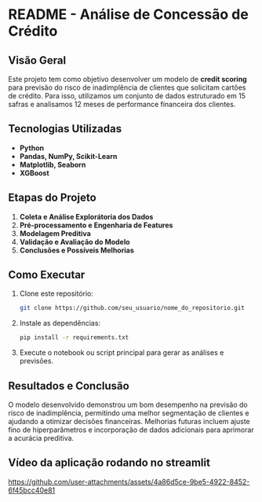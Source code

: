 

# README - Análise de Concessão de Crédito

## Visão Geral
Este projeto tem como objetivo desenvolver um modelo de **credit scoring** para previsão do risco de inadimplência de clientes que solicitam cartões de crédito. Para isso, utilizamos um conjunto de dados estruturado em 15 safras e analisamos 12 meses de performance financeira dos clientes.

## Tecnologias Utilizadas
- **Python**
- **Pandas, NumPy, Scikit-Learn**
- **Matplotlib, Seaborn**
- **XGBoost**

## Etapas do Projeto
1. **Coleta e Análise Explorátoria dos Dados**
2. **Pré-processamento e Engenharia de Features**
3. **Modelagem Preditiva**
4. **Validação e Avaliação do Modelo**
5. **Conclusões e Possíveis Melhorias**

## Como Executar
1. Clone este repositório:
   ```bash
   git clone https://github.com/seu_usuario/nome_do_repositorio.git
   ```
2. Instale as dependências:
   ```bash
   pip install -r requirements.txt
   ```
3. Execute o notebook ou script principal para gerar as análises e previsões.

## Resultados e Conclusão
O modelo desenvolvido demonstrou um bom desempenho na previsão do risco de inadimplência, permitindo uma melhor segmentação de clientes e ajudando a otimizar decisões financeiras. Melhorias futuras incluem ajuste fino de hiperparâmetros e incorporação de dados adicionais para aprimorar a acurácia preditiva.

## Vídeo da aplicação rodando no streamlit


https://github.com/user-attachments/assets/4a86d5ce-9be5-4922-8452-6f45bcc40e81


